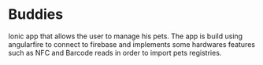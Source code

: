 # Buddies
Ionic app that allows the user to manage his pets. The app is build using angularfire to connect to firebase and implements some hardwares features such as NFC and Barcode reads in order to import pets registries. 
